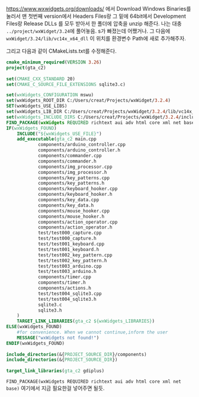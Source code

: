 https://www.wxwidgets.org/downloads/ 에서 Download Windows Binaries를 눌러서
맨 첫번째 version에서 Headers Files랑 그 밑에 64bit에서 Development Files랑
Release DLLs 를 모두 받아서 한 폴더에 압축을 unzip 해준다. 
나는 대충 `../project/wxWidget/3.24`에 풀어놓음. s가 빠졌는데 어쨌거나.
그 다음에 `wxWidget/3.24/lib/vc14x_x64_dll` 이 위치를 환경변수 Path에 새로 추가해주자.

그리고 다음과 같이 CMakeLists.txt를 수정해준다.
```cmake
cmake_minimum_required(VERSION 3.26)  
project(gta_c2)  
  
set(CMAKE_CXX_STANDARD 20)  
set(CMAKE_C_SOURCE_FILE_EXTENSIONS sqlite3.c)  

set(wxWidgets_CONFIGURATION mswu)  
set(wxWidgets_ROOT_DIR C:/Users/creat/Projects/wxWidget/3.2.4)  
SET(wxWidgets_USE_LIBS)  
set(wxWidgets_LIB_DIR C:/Users/creat/Projects/wxWidget/3.2.4/lib/vc14x_x64_dll)  
set(wxWidgets_INCLUDE_DIRS C:/Users/creat/Projects/wxWidget/3.2.4/include)  
FIND_PACKAGE(wxWidgets REQUIRED richtext aui adv html core xml net base)  
IF(wxWidgets_FOUND)  
    INCLUDE("${wxWidgets_USE_FILE}")  
    add_executable(gta_c2 main.cpp  
            components/arduino_controller.cpp  
            components/arduino_controller.h  
            components/commander.cpp  
            components/commander.h  
            components/img_processor.cpp  
            components/img_processor.h  
            components/key_patterns.cpp  
            components/key_patterns.h  
            components/keyboard_hooker.cpp  
            components/keyboard_hooker.h  
            components/key_data.cpp  
            components/key_data.h  
            components/mouse_hooker.cpp  
            components/mouse_hooker.h  
            components/action_operator.cpp  
            components/action_operator.h  
            test/test000_capture.cpp  
            test/test000_capture.h  
            test/test001_keyboard.cpp  
            test/test001_keyboard.h  
            test/test002_key_pattern.cpp  
            test/test002_key_pattern.h  
            test/test003_arduino.cpp  
            test/test003_arduino.h  
            components/timer.cpp  
            components/timer.h  
            components/actions.h  
            test/test004_sqlite3.cpp  
            test/test004_sqlite3.h  
            sqlite3.c  
            sqlite3.h  
    )  
    TARGET_LINK_LIBRARIES(gta_c2 ${wxWidgets_LIBRARIES})  
ELSE(wxWidgets_FOUND)  
    #for convenience. When we cannot continue,inform the user  
    MESSAGE("wxWidgets not found!")  
ENDIF(wxWidgets_FOUND)  
  
include_directories(&{PROJECT_SOURCE_DIR}/components)  
include_directories(&{PROJECT_SOURCE_DIR})  
  
target_link_libraries(gta_c2 gdiplus)
```
`FIND_PACKAGE(wxWidgets REQUIRED richtext aui adv html core xml net base)`
여기에서 지금 필요한걸 넣어주면 될듯. 